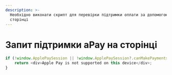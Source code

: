 ```yaml
---
description: >-
  Необхідно виконати скрипт для перевірки підтримки оплати за допомогою Арау на
  сторінці
---
```


# Запит підтримки aPay на сторінці

```javascript
if (!window.ApplePaySession || !window.ApplePaySession?.canMakePayments?.()) {
    return <div>Apple Pay is not supported on this device</div>;
}
```

